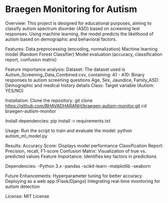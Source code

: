 Braegen Monitoring for Autism
=============================
Overview:
This project is designed for educational purposes, aiming to classify autism spectrum disorder (ASD) based on screening test responses. Using machine learning, the model predicts the likelihood of autism based on demographic and behavioral factors.

Features:
Data preprocessing (encoding, normalization)
Machine learning model (Random Forest Classifier)
Model evaluation (accuracy, classification report, confusion matrix)

Feature importance analysis:
Dataset:
The dataset used is Autism_Screening_Data_Combined.csv, containing:
A1 - A10: Binary responses to autism screening questions
Age, Sex, Jaundice, Family_ASD: Demographic and medical history details
Class: Target variable (Autism: YES/NO)

Installation:
Clone the repository:
git clone https://github.com/BHAVADHARANH/braegen-autism-monitor.git
cd braegen-autism-monitor

Install dependencies:
pip install -r requirements.txt

Usage:
Run the script to train and evaluate the model:
python autism_ml_model.py

Results:
Accuracy Score: Displays model performance
Classification Report: Precision, recall, F1-score
Confusion Matrix: Visualization of true vs. predicted values
Feature Importance: Identifies key factors in predictions

Dependencies:
-Python 3.x
-pandas
-scikit-learn
-matplotlib
-seaborn

Future Enhancements:
Hyperparameter tuning for better accuracy
Deploying as a web app (Flask/Django)
Integrating real-time monitoring for autism detection

License:
MIT License
